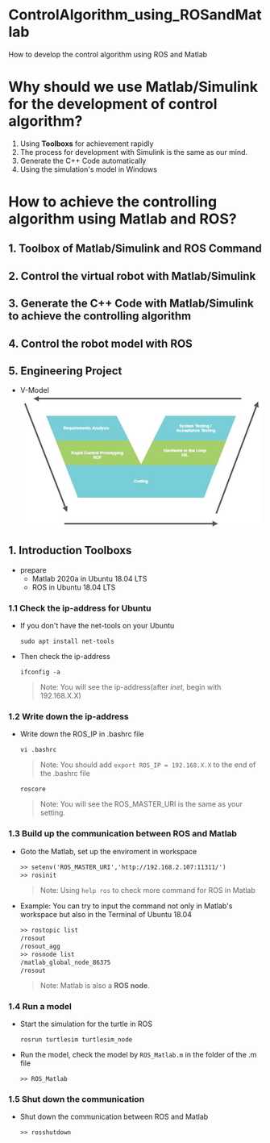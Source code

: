 

<!--
 * @Author       : Jingsheng Lyu
 * @Date         : 2020-08-29 12:16:47
 * @LastEditors  : Jingsheng Lyu
 * @LastEditTime : 2020-09-02 22:48:21
 * @FilePath     : /undefined/home/jingsheng/ControlAlgorithm_using_ROSandMatlab/README.md
 * @Github       : https://github.com/jingshenglyu
 * @Web          : https://jingshenglyu.github.io/
 * @E-Mail       : jingshenglyu@gmail.com
-->
# ControlAlgorithm_using_ROSandMatlab
How to develop the control algorithm using ROS and Matlab

# Why should we use Matlab/Simulink for the development of control algorithm?
1. Using **Toolboxs** for achievement rapidly
2. The process for development with Simulink is the same as our mind.
3. Generate the C++ Code automatically
4. Using the simulation's model in Windows

# How to achieve the controlling algorithm using Matlab and ROS?

## 1. Toolbox of Matlab/Simulink and ROS Command
## 2. Control the virtual robot with Matlab/Simulink
## 3. Generate the C++ Code with Matlab/Simulink to achieve the controlling algorithm
## 4. Control the robot model with ROS
## 5. Engineering Project
* V-Model
    ![image](images/v.jpg)




## 1. Introduction Toolboxs
* prepare 
    * Matlab 2020a in Ubuntu 18.04 LTS
    * ROS in Ubuntu 18.04 LTS

### 1.1 Check the ip-address for Ubuntu
* If you don't have the net-tools on your Ubuntu
    ```
    sudo apt install net-tools
    ```

* Then check the ip-address 
    ``` 
    ifconfig -a
    ```
    >Note: You will see the ip-address(after *inet*, begin with 192.168.X.X)
    
### 1.2 Write down the ip-address
* Write down the ROS_IP in .bashrc file
    ```
    vi .bashrc
    ```
    >Note: You should add `export ROS_IP = 192.168.X.X` to the end of the .bashrc file
    ```
    roscore
    ```
    >Note: You will see the ROS_MASTER_URI is the same as your setting.

### 1.3 Build up the communication between ROS and Matlab
* Goto the Matlab, set up the enviroment in workspace
    ```
    >> setenv('ROS_MASTER_URI','http://192.168.2.107:11311/')
    >> rosinit
    ```
    >Note: Using `help ros` to check more command for ROS in Matlab

* Example: 
    You can try to input the command not only in Matlab's workspace but also in the Terminal of Ubuntu 18.04
    ```
    >> rostopic list
    /rosout    
    /rosout_agg
    >> rosnode list
    /matlab_global_node_86375
    /rosout
    ```
    >Note: Matlab is also a **ROS node**.

### 1.4 Run a model 
* Start the simulation for the turtle in ROS
    ```
    rosrun turtlesim turtlesim_node
    ```
* Run the model, check the model by `ROS_Matlab.m` in the folder of the .m file
    ```
    >> ROS_Matlab
    ```
### 1.5 Shut down the communication
* Shut down the communication between ROS and Matlab
    ```
    >> rosshutdown
    ```  


    